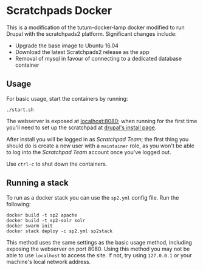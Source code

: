 Scratchpads Docker
=================

This is a modification of the tutum-docker-lamp docker modified to run
Drupal with the scratchpads2 platform. Significant changes include:

- Upgrade the base image to Ubuntu 16.04
- Download the latest Scratchpads2 release as the app
- Removal of mysql in favour of connecting to a dedicated database container

Usage
-----

For basic usage, start the containers by running:

	./start.sh

The webserver is exposed at [localhost:8080](http://localhost:8080); when running for the first time
you'll need to set up the scratchpad at [drupal's install page](http://localhost:8080/install.php).

After install you will be logged in as _Scratchpad Team_; the first thing you should do is create a new user
with a `maintainer` role, as you won't be able to log into the _Scratchpad Team_ account once you've logged out.

Use `ctrl-c` to shut down the containers.

Running a stack
---------------

To run as a docker stack you can use the `sp2.yml` config file.
Run the following:

	docker build -t sp2 apache
	docker build -t sp2-solr solr
	docker swarm init
    docker stack deploy -c sp2.yml sp2stack

This method uses the same settings as the basic usage method, including exposing the webserver on port 8080.
Using this method you may not be able to use `localhost` to access the site. If not, try using
`127.0.0.1` or your machine's local network address.
